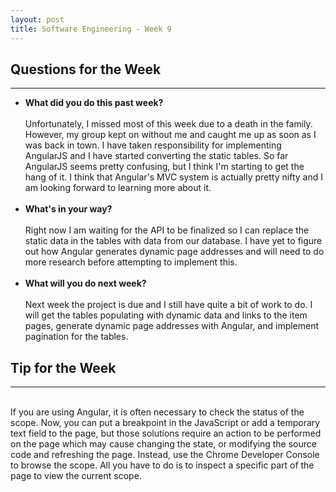 ```yaml
---
layout: post
title: Software Engineering - Week 9
---
```

<h2>Questions for the Week</h2>
<hr></hr>
<ul><li><b>What did you do this past week?</b></i>
<br><br>Unfortunately, I missed most of this week due to a death in the family. However, my group kept on without me and caught me up as soon as I was back in town. I have taken responsibility for implementing AngularJS and I have started converting the static tables. So far AngularJS seems pretty confusing, but I think I'm starting to get the hang of it. I think that Angular's MVC system is actually pretty nifty and I am looking forward to learning more about it. 
<br><br>
<li><b>What's in your way?</b></i>
<br><br> 
Right now I am waiting for the API to be finalized so I can replace the static data in the tables with data from our database. I have yet to figure out how Angular generates dynamic page addresses and will need to do more research before attempting to implement this.
<br><br>
<li><b>What will you do next week?</b></i>
<br><br>
Next week the project is due and I still have quite a bit of work to do. I will get the tables populating with dynamic data and links to the item pages, generate dynamic page addresses with Angular, and implement pagination for the tables.
</ul>
<h2>Tip for the Week</h2>
<hr></hr>
<br>If you are using Angular, it is often necessary to check the status of the scope. Now, you can put a breakpoint in the JavaScript or add a temporary text field to the page, but those solutions require an action to be performed on the page which may cause changing the state, or modifying the source code and refreshing the page. Instead, use the Chrome Developer Console to browse the scope. All you have to do is to inspect a specific part of the page to view the current scope.

